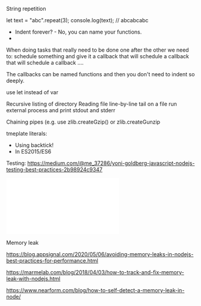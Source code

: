 String repetition

let text = "abc".repeat(3);
console.log(text); // abcabcabc




<sect1 id="complaints">
<title>Complaints</title>
<ul>
  <li>Indent forever? - No, you can name your functions.</li>
  <li></li>
</ul>
<text>
When doing tasks that really need to be done one after the other we need to:
   schedule something and give it a callback
       that will schedule a callback
          that will schedule a callback
             ....

The callbacks can be named functions and then you don't need to indent so deeply.
</text>
</sect1>

<!--
The other issues is that if we have several callback calling each other in our module
and we would like to allow someone to call the top-most sub but provide a callback to the
last one in the chain we could wrap the whole thing in a function that gets a callback and
passes that callback to its own callback and  so on till the last one that will actually
invoke that callback directly.

This is just an implementation detail inside a module that exposes a single function.


Another problem is that we lose stack-trace as each callback is called by the event-loop and
not the function that deployed it.
http://nodejs.org/illuminati0.pdf

-->



use let instead of var

Recursive listing of directory
Reading file line-by-line
tail on a file
run external process and print stdout and stderr


Chaining pipes
(e.g. use zlib.createGzip()  or zlib.createGunzip

tmeplate literals:
* Using backtick!
* In ES2015/ES6


Testing: https://medium.com/@me_37286/yoni-goldberg-javascript-nodejs-testing-best-practices-2b98924c9347


![](examples/basic/memory_leak.js)


Memory leak

https://blog.appsignal.com/2020/05/06/avoiding-memory-leaks-in-nodejs-best-practices-for-performance.html

https://marmelab.com/blog/2018/04/03/how-to-track-and-fix-memory-leak-with-nodejs.html

https://www.nearform.com/blog/how-to-self-detect-a-memory-leak-in-node/

